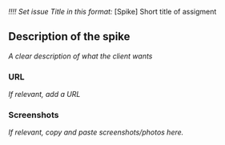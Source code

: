 _!!!! Set issue Title in this format:_ [Spike] Short title of assigment

## Description of the spike

_A clear description of what the client wants_

### URL

_If relevant, add a URL_

### Screenshots

_If relevant, copy and paste screenshots/photos here._

